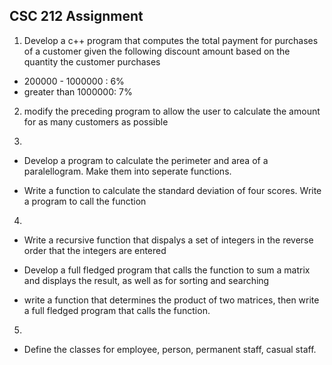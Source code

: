 ## CSC 212 Assignment

1. Develop a c++ program that computes the total payment for purchases of a customer given the following discount amount based on the quantity the customer purchases

- 200000 - 1000000 : 6%
- greater than 1000000: 7%

2. modify the preceding program to allow the user to calculate the amount for as many customers as possible

3. 
- Develop a program to calculate the perimeter and area of a paralellogram. Make them into seperate functions.

- Write a function to calculate the standard deviation of four scores. Write a program to call the function

4.
-  Write a recursive function that dispalys a set of integers in the reverse order that the integers are entered

 - Develop a full fledged program that calls the function to sum a matrix and displays the result, as well as for sorting and searching

- write a function that determines the product of two matrices, then write a full fledged program that calls the function.

5. 
- Define the classes for employee, person, permanent staff, casual staff. 